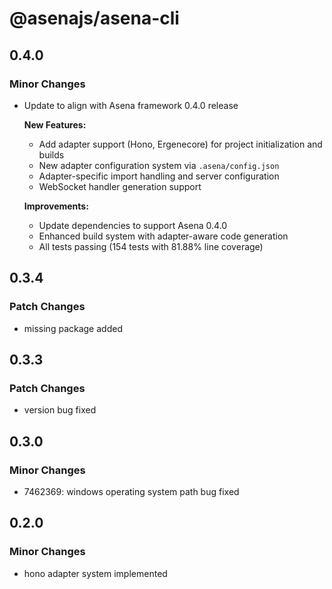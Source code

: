 # @asenajs/asena-cli

## 0.4.0

### Minor Changes

- Update to align with Asena framework 0.4.0 release

  **New Features:**
  - Add adapter support (Hono, Ergenecore) for project initialization and builds
  - New adapter configuration system via `.asena/config.json`
  - Adapter-specific import handling and server configuration
  - WebSocket handler generation support

  **Improvements:**
  - Update dependencies to support Asena 0.4.0
  - Enhanced build system with adapter-aware code generation
  - All tests passing (154 tests with 81.88% line coverage)

## 0.3.4

### Patch Changes

- missing package added

## 0.3.3

### Patch Changes

- version bug fixed

## 0.3.0

### Minor Changes

- 7462369: windows operating system path bug fixed

## 0.2.0

### Minor Changes

- hono adapter system implemented
